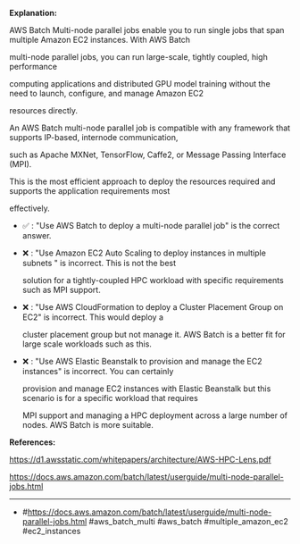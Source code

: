 **Explanation:**

AWS Batch Multi-node parallel jobs enable you to run single jobs that span multiple Amazon EC2 instances. With AWS Batch

multi-node parallel jobs, you can run large-scale, tightly coupled, high performance

computing applications and distributed GPU model training without the need to launch, configure, and manage Amazon EC2

resources directly.

An AWS Batch multi-node parallel job is compatible with any framework that supports IP-based, internode communication,

such as Apache MXNet, TensorFlow, Caffe2, or Message Passing Interface (MPI).

This is the most efficient approach to deploy the resources required and supports the application requirements most

effectively.

- ✅ :  "Use AWS Batch to deploy a multi-node parallel job" is the correct answer.

- ❌ :  "Use Amazon EC2 Auto Scaling to deploy instances in multiple subnets " is incorrect. This is not the best

  solution for a tightly-coupled HPC workload with specific requirements such as MPI support.

- ❌ :  "Use AWS CloudFormation to deploy a Cluster Placement Group on EC2" is incorrect. This would deploy a

  cluster placement group but not manage it. AWS Batch is a better fit for large scale workloads such as this.

- ❌ :  "Use AWS Elastic Beanstalk to provision and manage the EC2 instances" is incorrect. You can certainly

  provision and manage EC2 instances with Elastic Beanstalk but this scenario is for a specific workload that requires

  MPI support and managing a HPC deployment across a large number of nodes. AWS Batch is more suitable.

**References:**

<https://d1.awsstatic.com/whitepapers/architecture/AWS-HPC-Lens.pdf>

<https://docs.aws.amazon.com/batch/latest/userguide/multi-node-parallel-jobs.html>

----

- #<https://docs.aws.amazon.com/batch/latest/userguide/multi-node-parallel-jobs.html> #aws_batch_multi #aws_batch #multiple_amazon_ec2 #ec2_instances
